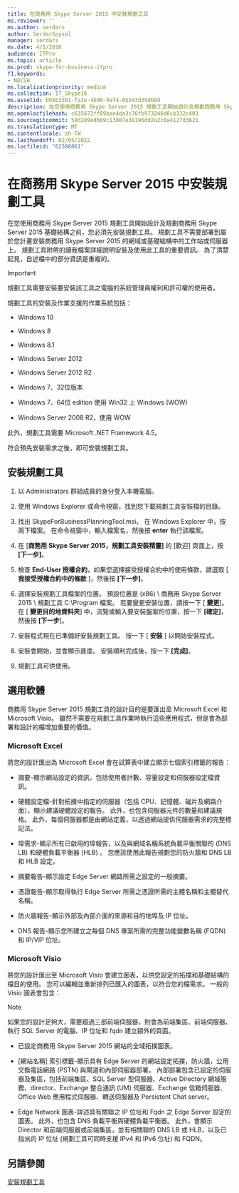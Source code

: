 ```yaml
---
title: 在商務用 Skype Server 2015 中安裝規劃工具
ms.reviewer: ''
ms.author: serdars
author: SerdarSoysal
manager: serdars
ms.date: 4/5/2016
audience: ITPro
ms.topic: article
ms.prod: skype-for-business-itpro
f1.keywords:
- NOCSH
ms.localizationpriority: medium
ms.collection: IT_Skype16
ms.assetid: b95b3301-fa1e-4b96-9af4-05b43d39db8d
description: 在您使用商務用 Skype Server 2015 規劃工具開始設計及規劃商務用 Skype Server 2015 基礎結構之前，您必須先安裝規劃工具。 規劃工具不需要部署到屬於您計畫安裝商務用 Skype Server 2015 的網域或基礎結構中的工作站或伺服器上。 規劃工具附帶的讀我檔案詳細說明安裝及使用此工具的重要資訊。 為了清楚起見，自述檔中的部分資訊是重複的。
ms.openlocfilehash: c635672ff89bae4da3c76fb973246d8cb332c403
ms.sourcegitcommit: 59d209ed669c13807e38196dd2a2c0a4127d3621
ms.translationtype: MT
ms.contentlocale: zh-TW
ms.lasthandoff: 02/05/2022
ms.locfileid: "62388061"
---
```

# <a name="install-the-planning-tool-in-skype-for-business-server-2015"></a>在商務用 Skype Server 2015 中安裝規劃工具

在您使用商務用 Skype Server 2015 規劃工具開始設計及規劃商務用 Skype Server 2015 基礎結構之前，您必須先安裝規劃工具。 規劃工具不需要部署到屬於您計畫安裝商務用 Skype Server 2015 的網域或基礎結構中的工作站或伺服器上。 規劃工具附帶的讀我檔案詳細說明安裝及使用此工具的重要資訊。 為了清楚起見，自述檔中的部分資訊是重複的。

> [!IMPORTANT]
> 規劃工具需要安裝要安裝該工具之電腦的系統管理員權利和許可權的使用者。

規劃工具的安裝及作業支援的作業系統包括：

- Windows 10

- Windows 8

- Windows 8.1

- Windows Server 2012

- Windows Server 2012 R2

- Windows 7、32位版本

- Windows 7、64位 edition 使用 Win32 上 Windows (WOW) 

- Windows Server 2008 R2，使用 WOW

此外，規劃工具需要 Microsoft .NET Framework 4.5。

符合預先安裝需求之後，即可安裝規劃工具。



## <a name="to-install-the-planning-tool"></a>安裝規劃工具

1. 以 Administrators 群組成員的身分登入本機電腦。

2. 使用 Windows Explorer 或命令視窗，找到您下載規劃工具安裝檔的目錄。

3. 找出 SkypeForBusinessPlanningTool.msi。 在 Windows Explorer 中，按兩下檔案。 在命令視窗中，輸入檔案名，然後按 **enter** 執行該檔案。

4. 在 [**商務用 Skype Server 2015，規劃工具安裝精靈]** 的 [歡迎] 頁面上，按 **[下一步]**。

5. 檢查 **End-User 授權合約**，如果您選擇接受授權合約中的使用條款，請選取 [ **我接受授權合約中的條款** ]，然後按 **[下一步]**。

6. 選擇安裝規劃工具檔案的位置。 預設位置是 (x86) \ 商務用 Skype Server 2015 \ 規劃工具 C:\Program 檔案。 若要變更安裝位置，請按一下 [ **變更**]。 在 [ **變更目的地資料夾**] 中，流覽或輸入要安裝盤案的位置，按一下 **[確定]**，然後按 **[下一步**]。

7. 安裝程式現在已準備好安裝規劃工具。 按一下 [ **安裝** ] 以開始安裝程式。

8. 安裝會開始，並會顯示進度。 安裝順利完成後，按一下 **[完成]**。

9. 規劃工具可供使用。

## <a name="optional-software"></a>選用軟體
<a name="Optional_Software"> </a>

商務用 Skype Server 2015 規劃工具的設計目的是要匯出至 Microsoft Excel 和 Microsoft Visio。 雖然不需要在規劃工具作業時執行這些應用程式，但是會為部署和設計的檔增加重要的價值。

### <a name="microsoft-excel"></a>Microsoft Excel

將您的設計匯出為 Microsoft Excel 會在試算表中建立顯示七個索引標籤的報告：

- 摘要-顯示網站設定的資訊，包括使用者計數、容量設定和伺服器設定檔資訊。

- 硬體設定檔-針對拓撲中指定的伺服器（包括 CPU、記憶體、磁片及網路介面），顯示建議硬體設定的報告。 此外，也包含伺服器元件的數量和建議規格。 此外，每個伺服器都是由網站定義，以透過網站提供伺服器需求的完整標記法。

- 埠需求-顯示所有已啟用的埠報告，以及與網域名稱系統負載平衡關聯的 (DNS LB) 和硬體負載平衡器 (HLB) 。 您應該使用此報告規劃您的防火牆和 DNS LB 和 HLB 設定。

- 摘要報告-顯示設定 Edge Server 網路所需之設定的一般摘要。

- 憑證報告-顯示取得執行 Edge Server 所需之憑證所需的主體名稱和主體替代名稱。

- 防火牆報告-顯示外部及內部介面的來源和目的地埠及 IP 位址。

- DNS 報告-顯示您所建立之每個 DNS 專案所需的完整功能變數名稱 (FQDN) 和 IP/VIP 位址。

### <a name="microsoft-visio"></a>Microsoft Visio

將您的設計匯出至 Microsoft Visio 會建立圖表，以供您設定的拓撲和基礎結構的檔目的使用。 您可以編輯並重新排列已匯入的圖表，以符合您的檔需求。 一般的 Visio 圖表會包含：

> [!NOTE]
> 如果您的設計足夠大，需要超過三部前端伺服器，則會為前端集區、前端伺服器、執行 SQL Server 的電腦、IP 位址和 fqdn 建立額外的頁面。

- 已設定商務用 Skype Server 2015 網站的全域拓撲圖表。

- [網站名稱] 索引標籤-顯示具有 Edge Server 的網站設定拓撲，防火牆，公用交換電話網路 (PSTN) 與閘道和內部伺服器部署。 內部部署包含已設定的伺服器及集區，包括前端集區、SQL Server 型伺服器、Active Directory 網域服務、director、Exchange 整合通訊 (UM) 伺服器、Exchange 信箱伺服器、Office Web 應用程式伺服器、轉送伺服器及 Persistent Chat server。

- Edge Network 圖表-詳述具有關聯之 IP 位址和 Fqdn 之 Edge Server 設定的圖表。 此外，也包含 DNS 負載平衡與硬體負載平衡器。 此外，會顯示 Director 和前端伺服器或前端集區，並有相關聯的 DNS LB 或 HLB，以及已指派的 IP 位址 (規劃工具可同時支援 IPv4 和 IPv6 位址) 和 FQDN。

## <a name="see-also"></a>另請參閱
<a name="Optional_Software"> </a>

[安裝規劃工具](/previous-versions/office/lync-server-2013/lync-server-2013-installing-the-planning-tool)